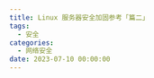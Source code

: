 ```yaml
---
title: Linux 服务器安全加固参考「篇二」
tags:
  - 安全
categories:
  - 网络安全
date: 2023-07-10 00:00:00
---
```


> 

<!-- more -->

## 